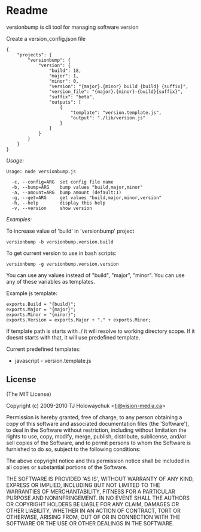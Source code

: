 ﻿
# Readme

versionbump is cli tool for managing software version

Create a version_config.json file

```
{
    "projects": {
        "versionbump": {
            "version": {
                "build": 18,
                "major": 1,
                "minor": 0,
                "version": "{major}.{minor} build {build} {suffix}",
                "version_file": "{major}.{minor}-{build}{suffix}",
                "suffix": "beta",
                "outputs": [
                    {
                        "template": "version.template.js",
                        "output": "./lib/version.js"
                    }
                ]
            }
        }
    }
}
```

*Usage:*
```
Usage: node versionbump.js

  -c, --config=ARG  set config file name
  -b, --bump=ARG    bump values "build,major,minor"
  -a, --amount=ARG  bump amount (default:1)
  -g, --get=ARG     get values "build,major,minor,version"
  -h, --help        display this help
  -v, --version     show version
```

*Examples:*

To increase value of 'build' in 'versionbump' project
```
versionbump -b versionbump.version.build
```

To get current version to use in bash scripts:
```
versionbump -g versionbump.version.version
```

You can use any values instead of "build", "major", "minor".
You can use any of these variables as templates.

Example js template:
```
exports.Build = "{build}";
exports.Major = "{major}";
exports.Minor = "{minor}";
exports.Version = exports.Major + "." + exports.Minor;
```

If template path is starts with ./ it will resolve to working directory scope.
If it doesnt starts with that, it will use predefined template.

Current predefined templates:
* javascript - version.template.js


## License 

(The MIT License)

Copyright (c) 2009-2010 TJ Holowaychuk &lt;tj@vision-media.ca&gt;

Permission is hereby granted, free of charge, to any person obtaining
a copy of this software and associated documentation files (the
'Software'), to deal in the Software without restriction, including
without limitation the rights to use, copy, modify, merge, publish,
distribute, sublicense, and/or sell copies of the Software, and to
permit persons to whom the Software is furnished to do so, subject to
the following conditions:

The above copyright notice and this permission notice shall be
included in all copies or substantial portions of the Software.

THE SOFTWARE IS PROVIDED 'AS IS', WITHOUT WARRANTY OF ANY KIND,
EXPRESS OR IMPLIED, INCLUDING BUT NOT LIMITED TO THE WARRANTIES OF
MERCHANTABILITY, FITNESS FOR A PARTICULAR PURPOSE AND NONINFRINGEMENT.
IN NO EVENT SHALL THE AUTHORS OR COPYRIGHT HOLDERS BE LIABLE FOR ANY
CLAIM, DAMAGES OR OTHER LIABILITY, WHETHER IN AN ACTION OF CONTRACT,
TORT OR OTHERWISE, ARISING FROM, OUT OF OR IN CONNECTION WITH THE
SOFTWARE OR THE USE OR OTHER DEALINGS IN THE SOFTWARE.
